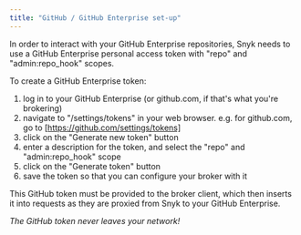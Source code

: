 ```yaml
---
title: "GitHub / GitHub Enterprise set-up"
---
```


In order to interact with your GitHub Enterprise repositories, Snyk needs to use a GitHub Enterprise personal access token with "repo" and "admin:repo_hook" scopes.

To create a GitHub Enterprise token:

 1. log in to your GitHub Enterprise (or github.com, if that's what you're brokering)
 2. navigate to "/settings/tokens" in your web browser. e.g. for github.com, go to [https://github.com/settings/tokens]
 3. click on the "Generate new token" button
 4. enter a description for the token, and select the "repo" and "admin:repo_hook" scope
 5. click on the "Generate token" button
 6. save the token so that you can configure your broker with it

This GitHub token must be provided to the broker client, which then inserts it into requests as they are proxied from Snyk to your GitHub Enterprise.

*The GitHub token never leaves your network!*
